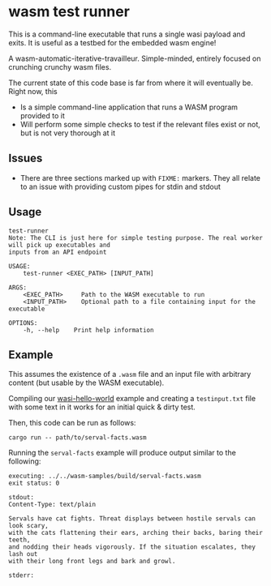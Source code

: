 # wasm test runner

This is a command-line executable that runs a single wasi payload and exits. It is useful as a testbed for the embedded wasm engine!

A wasm-automatic-iterative-travailleur. Simple-minded, entirely focused on crunching crunchy wasm files.

The current state of this code base is far from where it will eventually be. Right now, this

* Is a simple command-line application that runs a WASM program provided to it
* Will perform some simple checks to test if the relevant files exist or not, but is not very thorough at it
## Issues

* There are three sections marked up with `FIXME:` markers. They all relate to an issue with providing custom pipes for stdin and stdout

## Usage

```text
test-runner
Note: The CLI is just here for simple testing purpose. The real worker will pick up executables and
inputs from an API endpoint

USAGE:
    test-runner <EXEC_PATH> [INPUT_PATH]

ARGS:
    <EXEC_PATH>     Path to the WASM executable to run
    <INPUT_PATH>    Optional path to a file containing input for the executable

OPTIONS:
    -h, --help    Print help information
```

## Example

This assumes the existence of a `.wasm` file and an input file with arbitrary content (but usable by the WASM executable).

Compiling our [wasi-hello-world](https://github.com/serval/wasm-samples/tree/main/wasi-hello-world) example and creating a `testinput.txt` file with some text in it works for an initial quick & dirty test.

Then, this code can be run as follows:

```
cargo run -- path/to/serval-facts.wasm
```

Running the `serval-facts` example will produce output similar to the following:
```
executing: ../../wasm-samples/build/serval-facts.wasm
exit status: 0

stdout:
Content-Type: text/plain

Servals have cat fights. Threat displays between hostile servals can look scary,
with the cats flattening their ears, arching their backs, baring their teeth,
and nodding their heads vigorously. If the situation escalates, they lash out
with their long front legs and bark and growl.

stderr:
```

